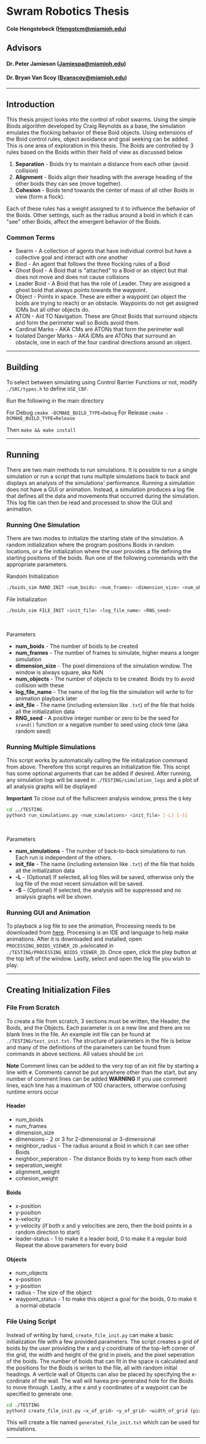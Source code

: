 # Swram Robotics Thesis
#### Cole Hengstebeck (Hengstcm@miamioh.edu)
## Advisors
#### Dr. Peter Jamieson (Jamiespa@miamioh.edu)
#### Dr. Bryan Van Scoy (Bvanscoy@miamioh.edu)

---

## Introduction
This thesis project looks into the control of robot swarms. Using the simple Biods algorithm developed by Craig Reynolds as a base, the simulation emulates the flocking behavior of these Boid objects. Using extensions of the Boid control rules, object avoidance and goal seeking can be added. This is one area of exploration in this thesis. The Boids are controlled by 3 rules based on the Boids within their field of view as discussed below

1. **Separation** - Boids try to maintain a distance from each other (avoid collision)
2. **Alignment** - Boids align their heading with the average heading of the other boids they can see (move together).
3. **Cohesion** - Boids tend towards the center of mass of all other Boids in view (form a flock).

Each of these rules has a weight assigned to it to influence the behavior of the Boids. Other settings, such as the radius around a boid in which it can "see" other Boids, affect the emergent behavior of the Boids.

### Common Terms

- Swarm - A collection of agents that have individual control but have a collective goal and interact with one another
- Biod - An agent that follows the three flocking rules of a Boid
- Ghost Boid - A Boid that is "attached" to a Boid or an object but that does not move and does not cause collisions
- Leader Boid - A Boid that has the role of Leader. They are assigned a ghost boid that always points towards the waypoint.
- Object - Points in space. These are either a waypoint (an object the boids are trying to reach) or an obstacle. Waypoints do not get assigned IDMs but all other objects do.
- ATON - Aid TO Navigation. These are Ghost Boids that surround objects and form the perimeter wall so Boids avoid them.
- Cardinal Marks - AKA CMs are ATONs that form the perimeter wall
- Isolated Danger Marks - AKA IDMs are ATONs that surround an obstacle, one in each of the four cardinal directions around an object.
  

---

## Building


To select between simulating using Control Barrier Functions or not,
modify `./SRC/types.h` to define `USE_CBF`.


Run the following in the main directory

For Debug `cmake -DCMAKE_BUILD_TYPE=Debug`
For Release `cmake -DCMAKE_BUILD_TYPE=Release`

Then `make && make install`

---

## Running

There are two main methods to run simulations. It is possible to run a single simulation or run a script that runs multiple simulations back to back and displays an analysis of the simulations' performance.  Running a simulation does not have a GUI or animation. Instead, a simulation produces a log file that defines all the data and movements that occurred during the simulation. This log file can then be read and processed to show the GUI and animation.

### Running One Simulation

There are two modes to initialize the starting state of the simulation. A random initialization where the program positions Boids in random locations, or a file initialization where the user provides a file defining the starting positions of the boids. Run one of the following commands with the appropriate parameters.

Random Initialization
```bash
./boids_sim RAND_INIT <num_boids> <num_frames> <dimension_size> <num_objects> <log_file_name> <RNG_seed>
```

File Initialization
```bash
./boids_sim FILE_INIT <init_file> <log_file_name> <RNG_seed>
```
<br>

Parameters
- **num_boids** - The number of boids to be created
- **num_frames** - The number of frames to simulate, higher means a longer simulation
- **dimension_size** - The pixel dimensions of the simulation window. The window is always square, aka NxN
- **num_objects** - The number of objects to be created. Boids try to avoid collision with these
- **log_file_name** - The name of the log file the simulation will write to for animation playback later
- **init_file** - The name (including extension like `.txt`) of the file that holds all the initialization data
- **RNG_seed** - A positive integer number or zero to be the seed for `srand()` function or a
  negative number to seed using clock time (aka random seed)


### Running Multiple Simulations

This script works by automatically calling the file initialization command from above. Therefore this script requires an initialization file. This script has some optional arguments that can be added if desired. After running, any simulation logs will be saved in `./TESTING/simulation_logs` and a plot of all analysis graphs will be displayed

**Important** To close out of the fullscreen analysis window, press the `Q` key

```bash
cd ../TESTING
python3 run_simulations.py <num_simulations> <init_file> [-L] [-S]
```
<br>

Parameters
- **num_simulations** - The number of back-to-back simulations to run. Each run is independent of the others.
- **init_file** - The name (including extension like `.txt`) of the file that holds all the initialization data
- **-L** - (Optional) If selected, all log files will be saved, otherwise only the log file of the most recent simulation will be saved.
- **-S** - (Optional) If selected, the analysis will be suppressed and no analysis graphs will be shown.

### Running GUI and Animation

To playback a log file to see the animation, Processing needs to be downloaded from [here](https://processing.org/download). Processing is an IDE and language to help make animations. After it is downloaded and installed, open `PROCESSING_BOIDS_VIEWER_2D.pde`located in `./TESTING/PROCESSING_BOIDS_VIEWER_2D`. Once open, click the play button at the top left of the window. Lastly, select and open the log file you wish to play.

---

## Creating Initialization Files

### File From Scratch

To create a file from scratch, 3 sections must be written, the Header, the
Boids, and the Objects. Each parameter is on a new line and there are no blank
lines in the file. An example init file can be found at
`./TESTING/test_init.txt`. The structure of parameters in the file is below and
many of the definitions of the parameters can be found from commands in above
sections. All values should be `int`

**Note** Comment lines can be added to the very top of an init file by starting
a line with `#`. Comments cannot be put anywhere other than the start, but any
number of comment lines can be added
**WARNING** If you use comment lines, each line has a maximum of 100 characters,
otherwise confusing runtime errors occur

#### Header

- num_boids
- num_frames
- dimension_size
- dimensions - 2 or 3 for 2-dimensional or 3-dimensional
- neighbor_radius - The radius around a Boid in which it can see other Boids
- neighbor_seperation - The distance Boids try to keep from each other
- seperation_weight
- alignment_weight
- cohesion_weight

#### Boids

- x-position
- y-position
- x-velocity
- y-velocity (if both x and y velocities are zero, then the boid points in a random direction to start)
- leader-status - 1 to make it a leader boid, 0 to make it a regular boid
Repeat the above parameters for every boid

#### Objects

- num_objects
- x-position
- y-position
- radius - The size of the object
- waypoint_status - 1 to make this object a goal for the boids, 0 to make it a normal obstacle

### File Using Script

Instead of writing by hand, `create_file_init.py` can make a basic initialization file with a few provided parameters. The script creates a grid of boids by the user providing the x and y coordinate of the top-left corner of the grid, the width and height of the grid in pixels, and the pixel seperation of the boids. The number of boids that can fit in the space is calculated and the positions for the Boids is writen to the file, all with random initial headings. A verticle wall of Objects can also be placed by specifying the x-cordinate of the wall. The wall will havea pre-generated hole for the Boids to move through. Lastly, a the x and y coordinates of a waypoint can be specified to generate one.

```bash
cd ./TESTING
python3 create_file_init.py <x_of_grid> <y_of_grid> <width_of_grid (pixels)> <height_of_grid (pixels)> <Boid seperation (pixels)> <x_of_wall> <x_of_waypoint> <y_of_waypoint>
```

This will create a file named `generated_file_init.txt` which can be used for simulations.

---